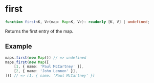 # first

```ts
function first<K, V>(map: Map<K, V>): readonly [K, V] | undefined;
```

Returns the first entry of the map.

## Example

```ts
maps.first(new Map()) // => undefined
maps.first(new Map([
    [1, { name: 'Paul McCartney' }],
    [2, { name: 'John Lennon' }],
])) // => [1, { name: 'Paul McCartney' }]
```
